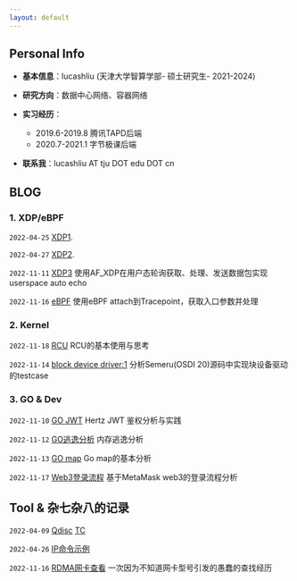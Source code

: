 ```yaml
---
layout: default
---
```


## Personal Info
+ **基本信息**：lucashliu  (天津大学智算学部-  硕士研究生-  2021-2024)
+ **研究方向**：数据中心网络、容器网络
+ **实习经历**：
  + 2019.6-2019.8 腾讯TAPD后端
  + 2020.7-2021.1 字节极课后端

+ **联系我**：lucashliu AT tju DOT edu DOT cn

## BLOG

### 1. XDP/eBPF

`2022-04-25`  [XDP1](./zp_1_xdp.html).

`2022-04-27`  [XDP2](./zp_2_xdp.html).

`2022-11-11`  [XDP3](https://note.youdao.com/s/K7H5TCsS)    使用AF_XDP在用户态轮询获取、处理、发送数据包实现userspace auto echo

`2022-11-16`  [eBPF](https://note.youdao.com/s/LIK6OcFF)     使用eBPF attach到Tracepoint，获取入口参数并处理



### 2. Kernel 

`2022-11-18` [RCU](https://note.youdao.com/s/OSh9iE6h)   RCU的基本使用与思考

`2022-11-14` [block device driver:1](https://note.youdao.com/s/XbmeobJS)   分析Semeru(OSDI 20)源码中实现块设备驱动的testcase



### 3. GO & Dev

`2022-11-10` [GO JWT](https://note.youdao.com/s/Q8fVpGHg)  Hertz JWT 鉴权分析与实践

`2022-11-12` [GO逃逸分析](https://note.youdao.com/s/TOMh2MgU)   内存逃逸分析

`2022-11-13` [GO map](https://note.youdao.com/s/MPSsj3qm)   Go map的基本分析

`2022-11-17` [Web3登录流程](https://note.youdao.com/s/OYAVJcfu)  基于MetaMask web3的登录流程分析





## Tool & 杂七杂八的记录

`2022-04-09`  [Qdisc](https://note.youdao.com/s/XQNOuATW)  [TC](https://note.youdao.com/s/WXRLLeNk)

``2022-04-26``  [IP命令示例](./zt_1_ip.md)

`2022-11-16`  [RDMA网卡查看](https://note.youdao.com/s/aC9L1GBd) 一次因为不知道网卡型号引发的愚蠢的查找经历





